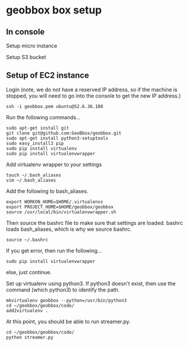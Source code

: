 # geobbox box setup

## In console

Setup micro instance

Setup S3 bucket

## Setup of EC2 instance

Login (note, we do not have a reserved IP address, so if the machine is stopped, you will need to go into the console to get the new IP address.)
```
ssh -i geobbox.pem ubuntu@52.6.36.180
```

Run the following commands...
```
sudo apt-get install git
git clone git@github.com:GeoBbox/geobbox.git
sudo apt-get install python3-setuptools
sudo easy_install3 pip
sudo pip install virtualenv
sudo pip install virtualenvwrapper
```

Add virtualenv wrapper to your settings
```
touch ~/.bash_aliases
vim ~/.bash_aliases
```

Add the following to bash_aliases.
```
export WORKON_HOME=$HOME/.virtualenvs
export PROJECT_HOME=$HOME/geobbox/geobbox
source /usr/local/bin/virtualenvwrapper.sh
```

Then source the bashrc file to make sure that settings are loaded.
bashrc loads bash_aliases, which is why we source bashrc.
```
source ~/.bashrc
```

If you get error, then run the following...
```
sudo pip install virtualenvwrapper
```
else, just continue.

Set up virtualenv using python3. If python3 doesn't exist, then use the command (which python3) to identify the path.
```
mkvirtualenv geobbox --python=/usr/bin/python3
cd ~/geobbox/geobbox/code/
add2virtualenv .
```

At this point, you should be able to run streamer.py.
```
cd ~/geobbox/geobbox/code/
python streamer.py
```



